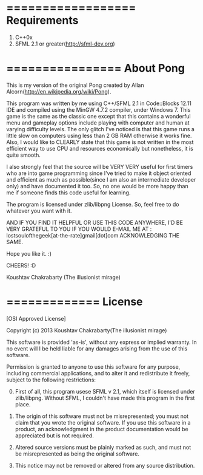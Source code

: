 ==================
   Requirements
==================

1. C++0x
2. SFML 2.1 or greater(http://sfml-dev.org)

================
   About Pong
================


This is my version of the original Pong created by Allan Alcorn(http://en.wikipedia.org/wiki/Pong).

This program was written by me using C++/SFML 2.1 in Code::Blocks 12.11 IDE and compiled using the MinGW 4.7.2 compiler, under Windows 7. This game is the same as the classic one except that this contains a wonderful menu and gameplay options include playing with computer and human at varying difficulty levels. The only glitch I've noticed is that this game runs a little slow on computers using less than 2 GB RAM otherwise it works fine. Also, I would like to CLEARLY state that this game is not written in the most efficient way to use CPU and resources economically but nonetheless, it is quite smooth.

I also strongly feel that the source will be VERY VERY useful for first timers who are into game programming since I've tried to make it object oriented and efficient as much as possible(since I am also an intermediate developer only) and have documented it too. So, no one would be more happy than me if someone finds this code useful for learning.

The program is licensed under zlib/libpng License. So, feel free to do whatever you want with it.

AND IF YOU FIND IT HELPFUL OR USE THIS CODE ANYWHERE, I'D BE VERY GRATEFUL TO YOU IF YOU WOULD E-MAIL ME AT : lostsoulofthegeek[at-the-rate]gmail[dot]com ACKNOWLEDGING THE SAME.

Hope you like it. :)


CHEERS! :D

Koushtav Chakrabarty
(The illusionist mirage)

=============
   License
=============

[OSI Approved License]


Copyright (c) 2013 Koushtav Chakrabarty(The illusionist mirage)

This software is provided 'as-is', without any express or implied warranty. In no event will I be held liable for any damages arising from the use of this software.

Permission is granted to anyone to use this software for any purpose, including commercial applications, and to alter it and redistribute it freely, subject to the following restrictions:

0. First of all, this program usese SFML v 2.1, which itself is licensed under zlib/libpng. Without SFML, I couldn't have made this program in the first place.

1. The origin of this software must not be misrepresented; you must not claim that you wrote the original software. If you use this software in a product, an acknowledgment in the product documentation would be appreciated but is not required.

2. Altered source versions must be plainly marked as such, and must not be misrepresented as being the original software.

3. This notice may not be removed or altered from any source distribution.

